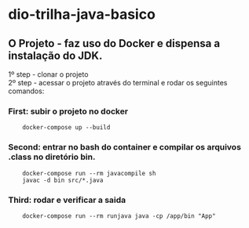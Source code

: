 # dio-trilha-java-basico

## O Projeto - faz uso do Docker e dispensa a instalação do JDK. 

 1º step - clonar o projeto<br />
 2º step - acessar o projeto através do terminal e rodar os seguintes comandos:

### First: subir o projeto no docker
        docker-compose up --build
### Second: entrar no bash do container e compilar os arquivos .class no diretório bin.
        docker-compose run --rm javacompile sh
        javac -d bin src/*.java
### Third: rodar e verificar a saida
        docker-compose run --rm runjava java -cp /app/bin "App"